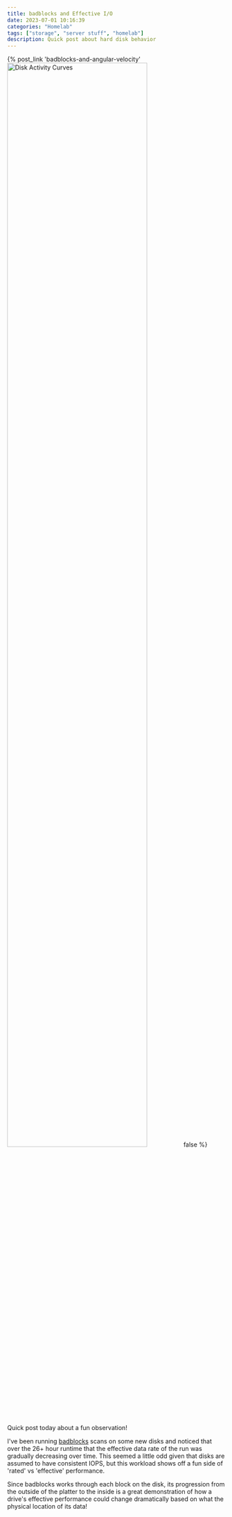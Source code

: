 ```yaml
---
title: badblocks and Effective I/O
date: 2023-07-01 10:16:39
categories: "Homelab"
tags: ["storage", "server stuff", "homelab"]
description: Quick post about hard disk behavior
---
```


{% post_link 'badblocks-and-angular-velocity' <img src="https://assets.wflint.me/blog.badblocksdiskrate.png" width="80%" title="Disk Activity Curves" alt="Disk Activity Curves"> false %}

<!-- more -->

Quick post today about a fun observation!

I've been running [badblocks](https://en.wikipedia.org/wiki/Badblocks) scans on some new disks and noticed that over the 26+ hour runtime that the effective data rate of the run was gradually decreasing over time.  This seemed a little odd given that disks are assumed to have consistent IOPS, but this workload shows off a fun side of 'rated' vs 'effective' performance.

Since badblocks works through each block on the disk, its progression from the outside of the platter to the inside is a great demonstration of how a drive's effective performance could change dramatically based on what the physical location of its data!